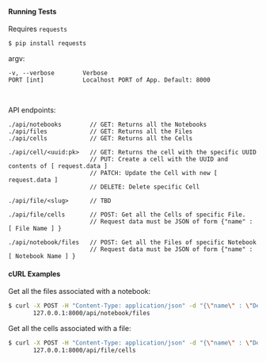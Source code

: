 

&nbsp;

#### Running Tests

Requires `requests`
```bash
$ pip install requests
```

argv:

```
-v, --verbose        Verbose
PORT [int]           Localhost PORT of App. Default: 8000
```

&nbsp;

API endpoints:
```
./api/notebooks        // GET: Returns all the Notebooks
./api/files            // GET: Returns all the Files
./api/cells            // GET: Returns all the Cells

./api/cell/<uuid:pk>   // GET: Returns the cell with the specific UUID
                       // PUT: Create a cell with the UUID and contents of [ request.data ]
                       // PATCH: Update the Cell with new [ request.data ]
                       // DELETE: Delete specific Cell

./api/file/<slug>      // TBD

./api/file/cells       // POST: Get all the Cells of specific File.
                       // Request data must be JSON of form {"name" : [ File Name ] }
											 
./api/notebook/files   // POST: Get all the Files of specific Notebook
                       // Request data must be JSON of form {"name" : [ Notebook Name ] }

```

#### cURL Examples

Get all the files associated with a notebook:
```bash
$ curl -X POST -H "Content-Type: application/json" -d "{\"name\" : \"Demo Notebook\"}" \
       127.0.0.1:8000/api/notebook/files
```
Get all the cells associated with a file:
```bash
$ curl -X POST -H "Content-Type: application/json" -d "{\"name\" : \"Demo File\"}" \ 
       127.0.0.1:8000/api/file/cells
```
